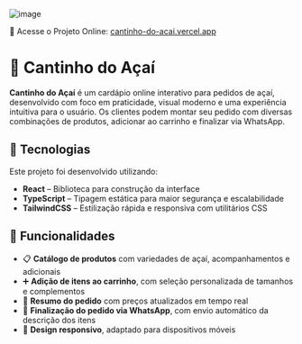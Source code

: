 ![image](https://github.com/user-attachments/assets/31998816-909f-4c5d-92db-78c90defe73f)

🔗 Acesse o Projeto Online: [cantinho-do-acai.vercel.app](https://cantinho-do-acai.vercel.app/)

# 🍧 Cantinho do Açaí

**Cantinho do Açaí** é um cardápio online interativo para pedidos de açaí, desenvolvido com foco em praticidade, visual moderno e uma experiência intuitiva para o usuário. Os clientes podem montar seu pedido com diversas combinações de produtos, adicionar ao carrinho e finalizar via WhatsApp.

## 🚀 Tecnologias

Este projeto foi desenvolvido utilizando:

- **React** – Biblioteca para construção da interface
- **TypeScript** – Tipagem estática para maior segurança e escalabilidade
- **TailwindCSS** – Estilização rápida e responsiva com utilitários CSS

## 🎯 Funcionalidades

- 📋 **Catálogo de produtos** com variedades de açaí, acompanhamentos e adicionais
- ➕ **Adição de itens ao carrinho**, com seleção personalizada de tamanhos e complementos
- 🛒 **Resumo do pedido** com preços atualizados em tempo real
- 💬 **Finalização do pedido via WhatsApp**, com envio automático da descrição dos itens
- 📱 **Design responsivo**, adaptado para dispositivos móveis
